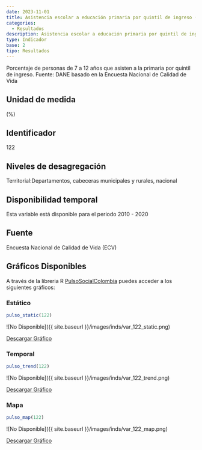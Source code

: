 ```yaml
---
date: 2023-11-01
title: Asistencia escolar a educación primaria por quintil de ingreso (%) - quintil 5 (zona)
categories:
  - Resultados
description: Asistencia escolar a educación primaria por quintil de ingreso (%) - quintil 5
type: Indicador
base: 2
tipo: Resultados
--- 
```


Porcentaje de personas de 7 a 12 años que asisten a la primaria por quintil de ingreso.
Fuente: DANE basado en la Encuesta Nacional de Calidad de Vida

## Unidad de medida
(%)

## Identificador
122

## Niveles de desagregación
Territorial:Departamentos, cabeceras municipales y rurales, nacional

## Disponibilidad temporal
Esta variable está disponible para el periodo 2010 - 2020

## Fuente
Encuesta Nacional de Calidad de Vida (ECV)

## Gráficos Disponibles

A través de la libreria R [PulsoSocialColombia](https://github.com/pulsosocialcolombia/PulsoSocialColombia) puedes acceder a los siguientes gráficos:

### Estático

``` R
pulso_static(122)
```

![No Disponible]({{ site.baseurl }}/images/inds/var_122_static.png)

<a href='{{ site.baseurl }}/images/inds/var_122_static.png'>Descargar Gráfico</a>

### Temporal

``` R
pulso_trend(122)
```

![No Disponible]({{ site.baseurl }}/images/inds/var_122_trend.png)

<a href='{{ site.baseurl }}/images/inds/var_122_trend.png'>Descargar Gráfico</a>

### Mapa

``` R
pulso_map(122)
```

![No Disponible]({{ site.baseurl }}/images/inds/var_122_map.png)

<a href='{{ site.baseurl }}/images/inds/var_122_map.png'>Descargar Gráfico</a>